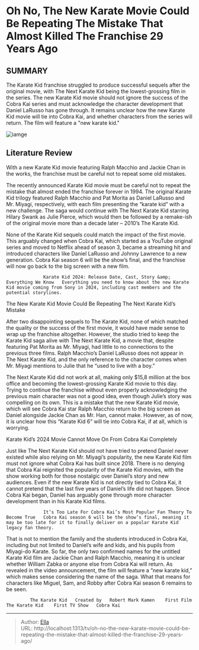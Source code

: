 # Oh No, The New Karate Movie Could Be Repeating The Mistake That Almost Killed The Franchise 29 Years Ago


## SUMMARY 



  The Karate Kid franchise struggled to produce successful sequels after the original movie, with The Next Karate Kid being the lowest-grossing film in the series.   The new Karate Kid movie should not ignore the success of the Cobra Kai series and must acknowledge the character development that Daniel LaRusso has gone through.   It remains unclear how the new Karate Kid movie will tie into Cobra Kai, and whether characters from the series will return. The film will feature a &#34;new karate kid.&#34;  

![iamge](https://static1.srcdn.com/wordpress/wp-content/uploads/2023/12/newkaratekidmovie_mayrepeat_thenextkaratekidmistake.jpg)

## Literature Review
With a new Karate Kid movie featuring Ralph Macchio and Jackie Chan in the works, the franchise must be careful not to repeat some old mistakes.




The recently announced Karate Kid movie must be careful not to repeat the mistake that almost ended the franchise forever in 1994. The original Karate Kid trilogy featured Ralph Macchio and Pat Morita as Daniel LaRusso and Mr. Miyagi, respectively, with each film presenting the “karate kid” with a new challenge. The saga would continue with The Next Karate Kid starring Hilary Swank as Julie Pierce, which would then be followed by a remake-ish of the original movie more than a decade later – 2010’s The Karate Kid.




None of the Karate Kid sequels could match the impact of the first movie. This arguably changed when Cobra Kai, which started as a YouTube original series and moved to Netflix ahead of season 3, became a streaming hit and introduced characters like Daniel LaRusso and Johnny Lawrence to a new generation. Cobra Kai season 6 will be the show’s final, and the franchise will now go back to the big screen with a new film.

                  Karate Kid 2024: Release Date, Cast, Story &amp; Everything We Know   Everything you need to know about the new Karate Kid movie coming from Sony in 2024, including cast members and the potential storylines.    


 The New Karate Kid Movie Could Be Repeating The Next Karate Kid’s Mistake 
          

After two disappointing sequels to The Karate Kid, none of which matched the quality or the success of the first movie, it would have made sense to wrap up the franchise altogether. However, the studio tried to keep the Karate Kid saga alive with The Next Karate Kid, a movie that, despite featuring Pat Morita as Mr. Miyagi, had little to no connections to the previous three films. Ralph Macchio’s Daniel LaRusso does not appear in The Next Karate Kid, and the only reference to the character comes when Mr. Miyagi mentions to Julie that he “used to live with a boy.”





 

The Next Karate Kid did not work at all, making only $15,8 million at the box office and becoming the lowest-grossing Karate Kid movie to this day. Trying to continue the franchise without even properly acknowledging the previous main character was not a good idea, even though Julie’s story was compelling on its own. This is a mistake that the new Karate Kid movie, which will see Cobra Kai star Ralph Macchio return to the big screen as Daniel alongside Jackie Chan as Mr. Han, cannot make. However, as of now, it is unclear how this “Karate Kid 6” will tie into Cobra Kai, if at all, which is worrying.



 Karate Kid’s 2024 Movie Cannot Move On From Cobra Kai Completely 
          




Just like The Next Karate Kid should not have tried to pretend Daniel never existed while also relying on Mr. Miyagi’s popularity, the new Karate Kid film must not ignore what Cobra Kai has built since 2018. There is no denying that Cobra Kai reignited the popularity of the Karate Kid movies, with the show working both for those nostalgic over Daniel’s story and new audiences. Even if the new Karate Kid is not directly tied to Cobra Kai, it cannot pretend that the last five years of Daniel’s life did not happen. Since Cobra Kai began, Daniel has arguably gone through more character development than in his Karate Kid films.

                  It’s Too Late For Cobra Kai’s Most Popular Fan Theory To Become True   Cobra Kai season 6 will be the show’s final, meaning it may be too late for it to finally deliver on a popular Karate Kid legacy fan theory.    

That is not to mention the family and the students introduced in Cobra Kai, including but not limited to Daniel’s wife and kids, and his pupils from Miyagi-do Karate. So far, the only two confirmed names for the untitled Karate Kid film are Jackie Chan and Ralph Macchio, meaning it is unclear whether William Zabka or anyone else from Cobra Kai will return. As revealed in the video announcement, the film will feature a “new karate kid,” which makes sense considering the name of the saga. What that means for characters like Miguel, Sam, and Robby after Cobra Kai season 6 remains to be seen.




             The Karate Kid   Created by   Robert Mark Kamen    First Film   The Karate Kid    First TV Show   Cobra Kai       


---

> Author: [Ella](https://instagram.hk.cn/)  
> URL: http://localhost:1313/tv/oh-no-the-new-karate-movie-could-be-repeating-the-mistake-that-almost-killed-the-franchise-29-years-ago/  

